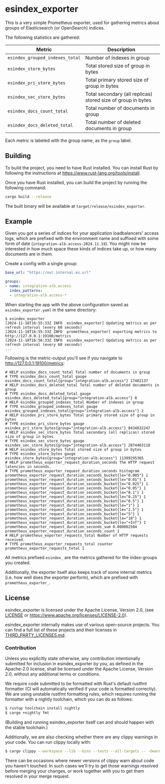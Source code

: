 # esindex_exporter

This is a very simple Prometheus exporter, used for gathering metrics about groups of Elasticsearch (or OpenSearch) indices.

The following statistics are gathered:

| Metric                          | Description                                                  |
|---------------------------------|--------------------------------------------------------------|
| `esindex_grouped_indexes_total` | Number of indexes in group                                   |
| `esindex_store_bytes`           | Total stored size of group in bytes                          |
| `esindex_pri_store_bytes`       | Total primary stored size of group in bytes                  |
| `esindex_sec_store_bytes`       | Total secondary (all replicas) stored size of group in bytes |
| `esindex_docs_count_total`      | Total number of documents in group                           |
| `esindex_docs_deleted_total`    | Total number of deleted documents in group                   |

Each metric is labeled with the group name, as the `group` label.

## Building

To build the project, you need to have Rust installed.
You can install Rust by following the instructions at <https://www.rust-lang.org/tools/install>.

Once you have Rust installed, you can build the project by running the following command:

```sh
cargo build --release
```

The built binary will be available at `target/release/esindex_exporter`.

## Example

Given you got a series of indices for your application loadbalancers' access logs,
which are prefixed with the environment name and suffixed with some form of date (`integration-alb.access-2024.11.19`).
You might now be interested in how much space these kinds of indices take up, or how many documents are in them.

Create a config with a single group:

```yaml
base_url: "https://our.internal.es.url"

groups:
- name: integration-alb.access
  index_patterns:
  - integration-alb.access-*
```

When starting the app with the above configuration saved as `esindex_exporter.yaml` in the same directory:

```shell
$ esindex_exporter
[2024-11-18T16:55:33Z INFO  esindex_exporter] Updating metrics as per refresh interval (every 60 seconds)
[2024-11-18T16:55:33Z INFO  prometheus_exporter] exporting metrics to http://127.0.0.1:19100/metrics
[2024-11-18T16:56:33Z INFO  esindex_exporter] Updating metrics as per refresh interval (every 60 seconds)
...
```

Following is the metric-output you'll see if you navigate to <http://127.0.0.1:19100/metrics>:

```plaintext
# HELP esindex_docs_count_total Total number of documents in group
# TYPE esindex_docs_count_total gauge
esindex_docs_count_total{group="integration-alb.access"} 17402137
# HELP esindex_docs_deleted_total Total number of deleted documents in group
# TYPE esindex_docs_deleted_total gauge
esindex_docs_deleted_total{group="integration-alb.access"} 0
# HELP esindex_grouped_indexes_total Number of indexes in group
# TYPE esindex_grouped_indexes_total gauge
esindex_grouped_indexes_total{group="integration-alb.access"} 2
# HELP esindex_pri_store_bytes Total primary stored size of group in bytes
# TYPE esindex_pri_store_bytes gauge
esindex_pri_store_bytes{group="integration-alb.access"} 8434832247
# HELP esindex_sec_store_bytes Total secondary (all replicas) stored size of group in bytes
# TYPE esindex_sec_store_bytes gauge
esindex_sec_store_bytes{group="integration-alb.access"} 2874463118
# HELP esindex_store_bytes Total stored size of group in bytes
# TYPE esindex_store_bytes gauge
esindex_store_bytes{group="integration-alb.access"} 11309295365
# HELP prometheus_exporter_request_duration_seconds The HTTP request latencies in seconds.
# TYPE prometheus_exporter_request_duration_seconds histogram
prometheus_exporter_request_duration_seconds_bucket{le="0.005"} 1
prometheus_exporter_request_duration_seconds_bucket{le="0.01"} 1
prometheus_exporter_request_duration_seconds_bucket{le="0.025"} 1
prometheus_exporter_request_duration_seconds_bucket{le="0.05"} 1
prometheus_exporter_request_duration_seconds_bucket{le="0.1"} 1
prometheus_exporter_request_duration_seconds_bucket{le="0.25"} 1
prometheus_exporter_request_duration_seconds_bucket{le="0.5"} 1
prometheus_exporter_request_duration_seconds_bucket{le="1"} 1
prometheus_exporter_request_duration_seconds_bucket{le="2.5"} 1
prometheus_exporter_request_duration_seconds_bucket{le="5"} 1
prometheus_exporter_request_duration_seconds_bucket{le="10"} 1
prometheus_exporter_request_duration_seconds_bucket{le="+Inf"} 1
prometheus_exporter_request_duration_seconds_sum 0.000002504
prometheus_exporter_request_duration_seconds_count 1
# HELP prometheus_exporter_requests_total Number of HTTP requests received.
# TYPE prometheus_exporter_requests_total counter
prometheus_exporter_requests_total 1
```

All metrics prefixed `esindex_` are the metrics gathered for the index-groups you created.

Additionally, the exporter itself also keeps track of some internal metrics (i.e. how well does the exporter perform), which are prefixed with `prometheus_exporter_`.

## License

esindex_exporter is licensed under the Apache License, Version 2.0, (see [LICENSE](LICENSE) or <https://www.apache.org/licenses/LICENSE-2.0>).

esindex_exporter internally makes use of various open-source projects.
You can find a full list of these projects and their licenses in [THIRD_PARTY_LICENSES.md](THIRD_PARTY_LICENSES.md).

### Contribution

Unless you explicitly state otherwise, any contribution intentionally submitted for inclusion in esindex_exporter by you, as defined in the Apache-2.0 license, shall be licensed under the Apache License, Version 2.0, without any additional terms or conditions.

We require code submitted to be formatted with Rust's default rustfmt formatter (CI will automatically verified if your code is formatted correctly).
We are using unstable rustfmt formatting rules, which requires running the formatter with a nightly toolchain, which you can do as follows:

```sh
$ rustup toolchain install nightly
$ cargo +nightly fmt
```

(Building and running esindex_exporter itself can and should happen with the stable toolchain.)

Additionally, we are also checking whether there are any clippy warnings in your code.
You can run clippy locally with:

```sh
$ cargo clippy --workspace --lib --bins --tests --all-targets -- -Dwarnings
```

There can be occasions where newer versions of clippy warn about code you haven't touched.
In such cases we'll try to get those warnings resolved before merging your changes, or work together with you to get them resolved in your merge request.
